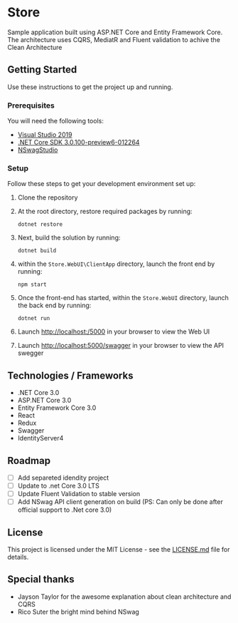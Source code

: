 # Store

Sample application built using ASP.NET Core and Entity Framework Core. The architecture uses CQRS, MediatR and Fluent validation to achive the Clean Architecture

## Getting Started
Use these instructions to get the project up and running.

### Prerequisites
You will need the following tools:

* [Visual Studio 2019](https://www.visualstudio.com/downloads/)
* [.NET Core SDK 3.0.100-preview6-012264](https://www.microsoft.com/net/download/dotnet-core/3.0)
* [NSwagStudio](https://github.com/RicoSuter/NSwag/wiki/NSwagStudio)

### Setup
Follow these steps to get your development environment set up:

  1. Clone the repository
  1. At the root directory, restore required packages by running:
     ```
     dotnet restore
     ```
  1. Next, build the solution by running:
     ```
     dotnet build
     ```	 
  1. within the `Store.WebUI\ClientApp` directory, launch the front end by running:
     ```
     npm start
     ```
  1. Once the front-end has started, within the `Store.WebUI` directory, launch the back end by running:
     ```
	 dotnet run
	 ```
  1. Launch [http://localhost:/5000](http://localhost:5001/) in your browser to view the Web UI
  
  1. Launch [http://localhost:5000/swagger](http://localhost:5001/swagger) in your browser to view the API swegger

## Technologies / Frameworks
* .NET Core 3.0
* ASP.NET Core 3.0
* Entity Framework Core 3.0
* React
* Redux
* Swagger
* IdentityServer4

## Roadmap

- [ ] Add separeted idendity project 
- [ ] Update to .net Core 3.0 LTS 
- [ ] Update Fluent Validation to stable version
- [ ] Add NSwag API client generation on build (PS: Can only be done after official support to .Net core 3.0) 

## License

This project is licensed under the MIT License - see the [LICENSE.md](https://github.com/Alexrgs/CQRS_Store/LICENSE.md) file for details.

## Special thanks

* Jayson Taylor for the awesome explanation about clean architecture and CQRS  
* Rico Suter the bright mind behind NSwag

